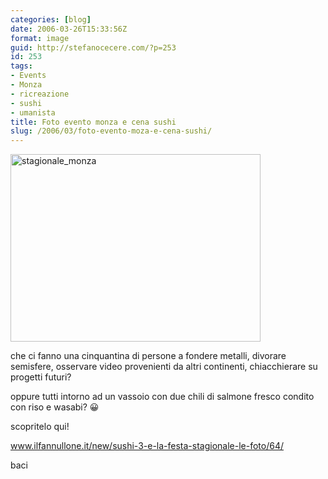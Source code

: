 ```yaml
---
categories: [blog]
date: 2006-03-26T15:33:56Z
format: image
guid: http://stefanocecere.com/?p=253
id: 253
tags:
- Events
- Monza
- ricreazione
- sushi
- umanista
title: Foto evento monza e cena sushi
slug: /2006/03/foto-evento-moza-e-cena-sushi/
---
```


<img class="size-full wp-image-5462 alignnone" alt="stagionale_monza" src="http://stefanocecere.com/wp-content/uploads/sites/3/2006/03/stagionale_monza.jpg" width="400" height="300" srcset="http://stefanocecere.com/wp-content/uploads/sites/3/2006/03/stagionale_monza.jpg 400w, http://stefanocecere.com/wp-content/uploads/sites/3/2006/03/stagionale_monza-300x225.jpg 300w" sizes="(max-width: 400px) 100vw, 400px" />

che ci fanno una cinquantina di persone a fondere metalli, divorare semisfere, osservare video provenienti da altri continenti, chiacchierare su progetti futuri?

oppure tutti intorno ad un vassoio con due chili di salmone fresco condito con riso e wasabi? 😀

scopritelo qui!
  
<a href="http://www.ilfannullone.it/new/sushi-3-e-la-festa-stagionale-le-foto/64/" target="_blank">www.ilfannullone.it/new/sushi-3-e-la-festa-stagionale-le-foto/64/</a>

baci